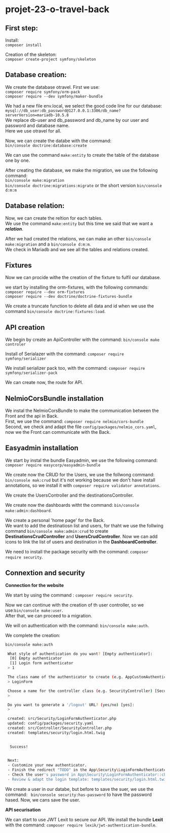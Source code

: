 # projet-23-o-travel-back

## First step:

Install:  
```composer install```

Creation of the skeleton:  
```composer create-project symfony/skeleton```

## Database creation:

We create the database otravel.
First we use:   
```composer require symfony/orm-pack```  
```composer require --dev symfony/maker-bundle```

We had a new file env.local, we select the good code line for our database:  
```mysql://db_user:db_password@127.0.0.1:3306/db_name?serverVersion=mariadb-10.5.8```  
We replace db-user and db_password and db_name by our user and password and database name.  
Here we use otravel for all.

Now, we can create the databe with the command:  
```bin/console doctrine:database:create```

We can use the command ```make:entity``` to create the table of the database one by one.  

After creating the database, we make the migration, we use the following command:  
```bin/console make:migration```  
```bin/console doctrine:migrations:migrate``` or the short version ```bin/console d:m:m```  

## Database relation:

Now, we can create the reltion for each tables.  
We use the command ```make:entity``` but this time we said that we want a ***relation***.  

After we had created the relations, we can make an other ```bin/console make:migration``` and a ```bin/console d:m:m```.  
We check in Mariadb and we see all the tables and relations created.  

## Fixtures  

Now we can procide withe the creation of the fixture to fulfil our database.  

we start by installing the orm-fixtures, with the following commands:  
```composer require --dev orm-fixtures```  
```composer require --dev doctrine/doctrine-fixtures-bundle```  

We create a truncate function to delete all data and id when we use the command ```bin/console doctrine:fixtures:load```.  

## API creation  

We begin by create an ApiController with the command: ```bin/console make controler```  

Install of Serialazer with the command: ```composer require symfony/serializer```  

We install serializer pack too, with the command: ```composer require symfony/serializer-pack```  

We can create now, the route for API.  

## NelmioCorsBundle installation  

We instal the NelmioCorsBundle to make the communication between the Front and the api in Back.  
First, we use the command: ```composer require nelmio/cors-bundle```  
Second, we check and adapt the file ```config/packages/nelmio_cors.yaml```, now we the Front can communicate with the Back.  

## Easyadmin installation  

We start by instal the bundle Easyadmin, we use the following command:  
```composer require easycorp/easyadmin-bundle```  

We create now the CRUD for the Users, we use the follwong command:  
```bin/console mak:crud``` but it's not working because we don't have install annotations, so we install it with ```composer require validator annotations```.   

We create the UsersController and the destinationsController.  

We create now the dashboards witht the command: ```bin/console make:admin:dashboard```.   

We create a personal 'home page' for the Back.  
We want to add the destinatiosn list and users, for thaht we use the follwing command ```bin/console make:admin:crud``` to create **DestinationsCrudController** and **UsersCrudController**. Now we can add icons to link the list of users and destination in the **DashboardController**.   

We need to install the package security with the command: ```composer require security```.  

## Connextion and security  

**Connection for the website**

We start by using the command : ```composer require security```.  

Now we can continue with the creation of th user controller, so we use:```bin/console make:user```.  
After that, we can proceed to a migration.  

We will on authentication with the command: ```bin/console make:auth```.  

We complete the creation:

```bash
bin/console make:auth

 What style of authentication do you want? [Empty authenticator]:
  [0] Empty authenticator
  [1] Login form authenticator
 > 1

 The class name of the authenticator to create (e.g. AppCustomAuthenticator):
 > LoginForm

 Choose a name for the controller class (e.g. SecurityController) [SecurityController]:
 > 

 Do you want to generate a '/logout' URL? (yes/no) [yes]:
 > 

 created: src/Security/LoginFormAuthenticator.php
 updated: config/packages/security.yaml
 created: src/Controller/SecurityController.php
 created: templates/security/login.html.twig

           
  Success! 
           

 Next:
 - Customize your new authenticator.
 - Finish the redirect "TODO" in the App\Security\LoginFormAuthenticator::onAuthenticationSuccess() method.
 - Check the user's password in App\Security\LoginFormAuthenticator::checkCredentials().
 - Review & adapt the login template: templates/security/login.html.twig.
```

We create a user in our databe, but before to save the suer, we use the command: ``` bin/console security:has-password``` to have the password hased. Now, we cans save the user.  

**API securisation**

We can start to use JWT Lexit to secure our API.
We install the bundle **Lexit** with the command: ```composer require lexik/jwt-authentication-bundle```.  



